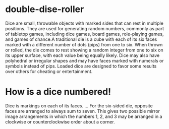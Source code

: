 # double-dise-roller


Dice are small, throwable objects with marked sides that can rest in multiple positions. They are used for generating random numbers, commonly as part of tabletop games, including dice games, board games, role-playing games, and games of chance.A traditional die is a cube with each of its six faces marked with a different number of dots (pips) from one to six. When thrown or rolled, the die comes to rest showing a random integer from one to six on its upper surface, with each value being equally likely. Dice may also have polyhedral or irregular shapes and may have faces marked with numerals or symbols instead of pips. Loaded dice are designed to favor some results over others for cheating or entertainment.

# How is a dice numbered!

Dice is markings on each of its faces. ... For the six-sided die, opposite faces are arranged to always sum to seven. This gives two possible mirror image arrangements in which the numbers 1, 2, and 3 may be arranged in a clockwise or counterclockwise order about a corner.
